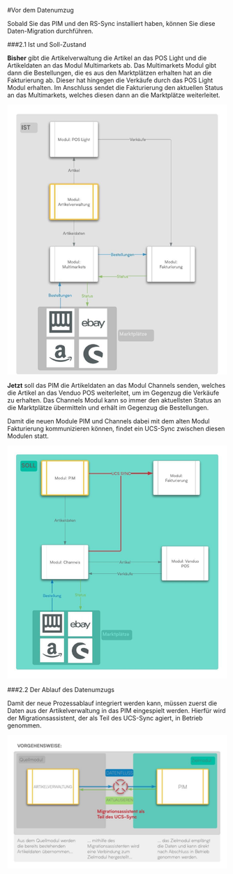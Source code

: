 #Vor dem Datenumzug

Sobald Sie das PIM und den RS-Sync installiert haben, können Sie diese Daten-Migration durchführen.

###2.1 Ist und Soll-Zustand

**Bisher** gibt die Artikelverwaltung die Artikel an das POS Light und die Artikeldaten an das Modul Multimarkets ab. Das Multimarkets Modul gibt dann die Bestellungen, die es aus den Marktplätzen erhalten hat an die Fakturierung ab. Dieser hat hingegen die Verkäufe durch das POS Light Modul erhalten. Im Anschluss sendet die Fakturierung den aktuellen Status an das Multimarkets, welches diesen dann an die Marktplätze weiterleitet.

![ISTZustand](/assets/ISTZustand.jpeg)

**Jetzt** soll das PIM die Artikeldaten an das Modul Channels senden, welches die Artikel an das Venduo POS weiterleitet, um im Gegenzug die Verkäufe zu erhalten. Das Channels Modul kann so immer den aktuellsten Status an die Marktplätze übermitteln und erhält im Gegenzug die Bestellungen.

Damit die neuen Module PIM und Channels dabei mit dem alten Modul Fakturierung kommunizieren können, findet ein UCS-Sync zwischen diesen Modulen statt.

![SOLLZustand](/assets/SOLLZustand.jpeg)

###2.2 Der Ablauf des Datenumzugs

Damit der neue Prozessablauf integriert werden kann, müssen zuerst die Daten aus der Artikelverwaltung in das PIM eingespielt werden. Hierfür wird der Migrationsassistent, der als Teil des UCS-Sync agiert, in Betrieb genommen.

![Vorgehensweise](/assets/Vorgehensweise.jpeg)
